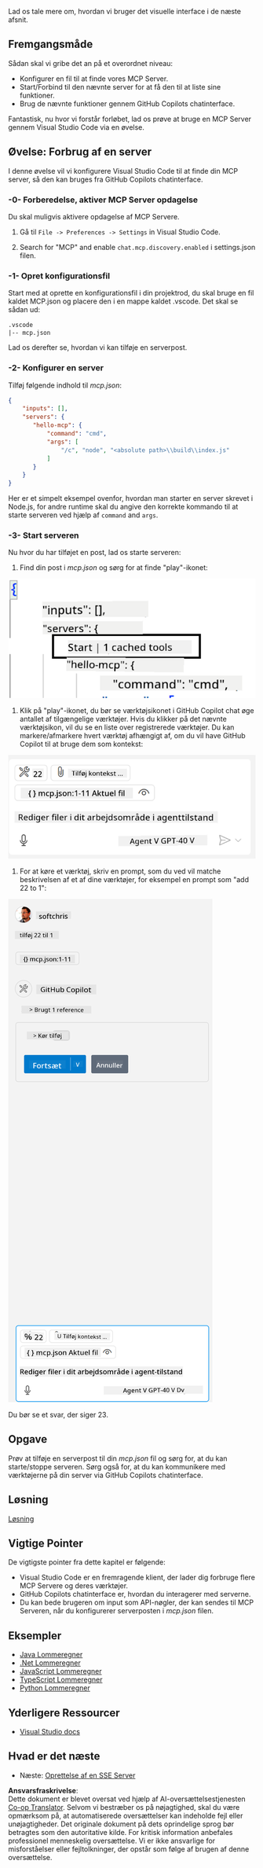 <!--
CO_OP_TRANSLATOR_METADATA:
{
  "original_hash": "c37fabfbc0dcbc9a4afb6d17e7d3be9f",
  "translation_date": "2025-05-17T11:09:46+00:00",
  "source_file": "03-GettingStarted/04-vscode/README.md",
  "language_code": "da"
}
-->
Lad os tale mere om, hvordan vi bruger det visuelle interface i de næste afsnit.

## Fremgangsmåde

Sådan skal vi gribe det an på et overordnet niveau:

- Konfigurer en fil til at finde vores MCP Server.
- Start/Forbind til den nævnte server for at få den til at liste sine funktioner.
- Brug de nævnte funktioner gennem GitHub Copilots chatinterface.

Fantastisk, nu hvor vi forstår forløbet, lad os prøve at bruge en MCP Server gennem Visual Studio Code via en øvelse.

## Øvelse: Forbrug af en server

I denne øvelse vil vi konfigurere Visual Studio Code til at finde din MCP server, så den kan bruges fra GitHub Copilots chatinterface.

### -0- Forberedelse, aktiver MCP Server opdagelse

Du skal muligvis aktivere opdagelse af MCP Servere.

1. Gå til `File -> Preferences -> Settings` in Visual Studio Code.

1. Search for "MCP" and enable `chat.mcp.discovery.enabled` i settings.json filen.

### -1- Opret konfigurationsfil

Start med at oprette en konfigurationsfil i din projektrod, du skal bruge en fil kaldet MCP.json og placere den i en mappe kaldet .vscode. Det skal se sådan ud:

```text
.vscode
|-- mcp.json
```

Lad os derefter se, hvordan vi kan tilføje en serverpost.

### -2- Konfigurer en server

Tilføj følgende indhold til *mcp.json*:

```json
{
    "inputs": [],
    "servers": {
       "hello-mcp": {
           "command": "cmd",
           "args": [
               "/c", "node", "<absolute path>\\build\\index.js"
           ]
       }
    }
}
```

Her er et simpelt eksempel ovenfor, hvordan man starter en server skrevet i Node.js, for andre runtime skal du angive den korrekte kommando til at starte serveren ved hjælp af `command` and `args`.

### -3- Start serveren

Nu hvor du har tilføjet en post, lad os starte serveren:

1. Find din post i *mcp.json* og sørg for at finde "play"-ikonet:

  ![Starter server i Visual Studio Code](../../../../translated_images/vscode-start-server.c7f1132263a8ce789fa7f436eb3df7e36199ebf863f1a8205bfc4483c9e40924.da.png)  

1. Klik på "play"-ikonet, du bør se værktøjsikonet i GitHub Copilot chat øge antallet af tilgængelige værktøjer. Hvis du klikker på det nævnte værktøjsikon, vil du se en liste over registrerede værktøjer. Du kan markere/afmarkere hvert værktøj afhængigt af, om du vil have GitHub Copilot til at bruge dem som kontekst:

  ![Starter server i Visual Studio Code](../../../../translated_images/vscode-tool.ce37be05a56b9af258f882c161dbf35e23ac885b08ee5f5ee643097653b135b8.da.png)

1. For at køre et værktøj, skriv en prompt, som du ved vil matche beskrivelsen af et af dine værktøjer, for eksempel en prompt som "add 22 to 1":

  ![Kører et værktøj fra GitHub Copilot](../../../../translated_images/vscode-agent.7f56a5ce3cef334adfe737514a7e8ac9384fa4161dd4df14bd3ddc9cd1a154f4.da.png)

  Du bør se et svar, der siger 23.

## Opgave

Prøv at tilføje en serverpost til din *mcp.json* fil og sørg for, at du kan starte/stoppe serveren. Sørg også for, at du kan kommunikere med værktøjerne på din server via GitHub Copilots chatinterface.

## Løsning

[Løsning](./solution/README.md)

## Vigtige Pointer

De vigtigste pointer fra dette kapitel er følgende:

- Visual Studio Code er en fremragende klient, der lader dig forbruge flere MCP Servere og deres værktøjer.
- GitHub Copilots chatinterface er, hvordan du interagerer med serverne.
- Du kan bede brugeren om input som API-nøgler, der kan sendes til MCP Serveren, når du konfigurerer serverposten i *mcp.json* filen.

## Eksempler

- [Java Lommeregner](../samples/java/calculator/README.md)
- [.Net Lommeregner](../../../../03-GettingStarted/samples/csharp)
- [JavaScript Lommeregner](../samples/javascript/README.md)
- [TypeScript Lommeregner](../samples/typescript/README.md)
- [Python Lommeregner](../../../../03-GettingStarted/samples/python) 

## Yderligere Ressourcer

- [Visual Studio docs](https://code.visualstudio.com/docs/copilot/chat/mcp-servers)

## Hvad er det næste

- Næste: [Oprettelse af en SSE Server](/03-GettingStarted/05-sse-server/README.md)

**Ansvarsfraskrivelse**:  
Dette dokument er blevet oversat ved hjælp af AI-oversættelsestjenesten [Co-op Translator](https://github.com/Azure/co-op-translator). Selvom vi bestræber os på nøjagtighed, skal du være opmærksom på, at automatiserede oversættelser kan indeholde fejl eller unøjagtigheder. Det originale dokument på dets oprindelige sprog bør betragtes som den autoritative kilde. For kritisk information anbefales professionel menneskelig oversættelse. Vi er ikke ansvarlige for misforståelser eller fejltolkninger, der opstår som følge af brugen af denne oversættelse.